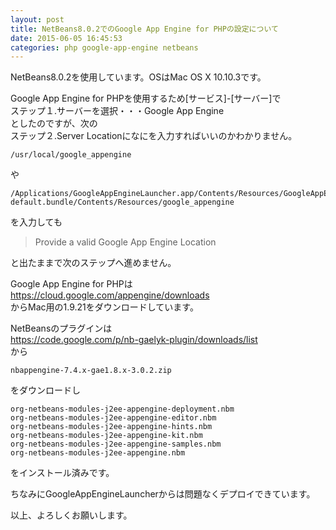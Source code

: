 ```yaml
---
layout: post
title: NetBeans8.0.2でのGoogle App Engine for PHPの設定について
date: 2015-06-05 16:45:53
categories: php google-app-engine netbeans
---
```

<!-- {% raw %} -->
<p>NetBeans8.0.2を使用しています。OSはMac OS X 10.10.3です。</p>

<p>Google App Engine for PHPを使用するため[サービス]-[サーバー]で<br>
ステップ１.サーバーを選択・・・Google App Engine<br>
としたのですが、次の<br>
ステップ２.Server Locationになにを入力すればいいのかわかりません。</p>

<pre><code>/usr/local/google_appengine
</code></pre>

<p>や</p>

<pre><code>/Applications/GoogleAppEngineLauncher.app/Contents/Resources/GoogleAppEngine-default.bundle/Contents/Resources/google_appengine
</code></pre>

<p>を入力しても</p>

<blockquote>
  <p>Provide a valid Google App Engine Location</p>
</blockquote>

<p>と出たままで次のステップへ進めません。</p>

<p>Google App Engine for PHPは<br>
<a href="https://cloud.google.com/appengine/downloads" rel="nofollow">https://cloud.google.com/appengine/downloads</a><br>
からMac用の1.9.21をダウンロードしています。</p>

<p>NetBeansのプラグインは<br>
<a href="https://code.google.com/p/nb-gaelyk-plugin/downloads/list" rel="nofollow">https://code.google.com/p/nb-gaelyk-plugin/downloads/list</a><br>
から</p>

<pre><code>nbappengine-7.4.x-gae1.8.x-3.0.2.zip
</code></pre>

<p>をダウンロードし</p>

<pre><code>org-netbeans-modules-j2ee-appengine-deployment.nbm
org-netbeans-modules-j2ee-appengine-editor.nbm
org-netbeans-modules-j2ee-appengine-hints.nbm
org-netbeans-modules-j2ee-appengine-kit.nbm
org-netbeans-modules-j2ee-appengine-samples.nbm
org-netbeans-modules-j2ee-appengine.nbm
</code></pre>

<p>をインストール済みです。</p>

<p>ちなみにGoogleAppEngineLauncherからは問題なくデプロイできています。</p>

<p>以上、よろしくお願いします。</p>
<!-- {% endraw %} -->
